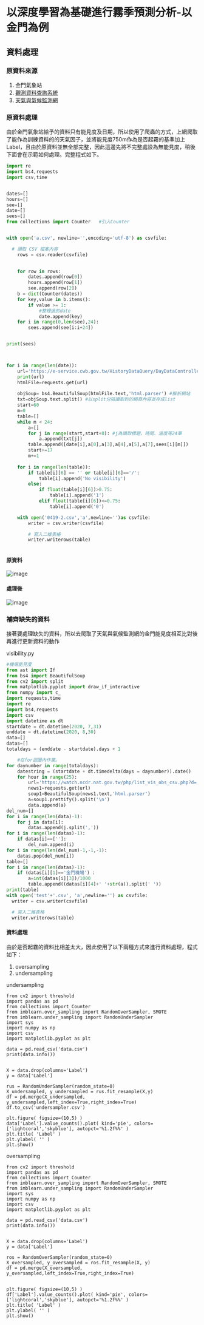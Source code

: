 # 以深度學習為基礎進行霧季預測分析-以金門為例
## 資料處理
### 原資料來源
1. 金門氣象站
2. [觀測資料查詢系統](https://e-service.cwb.gov.tw/HistoryDataQuery/index.jsp?fbclid=IwAR3xkKHGTOGAcEZqRmySsKIu5RkF8IRuzUJb-j_PYUuzM2oTdcsusQGDpqU)
3. [天氣與氣候監測網](https://watch.ncdr.nat.gov.tw/watch_vis)
### 原資料處理
由於金門氣象站給予的資料只有能見度及日期，所以使用了爬蟲的方式，上網爬取了能作為訓練資料的的天氣因子，並將能見度750m作為是否起霧的基準加上Label，且由於原資料並無全部完整，因此這邊先將不完整處設為無能見度，稍後下面會在示範如何處理。完整程式如下。


```python
import re
import bs4,requests
import csv,time


dates=[]
hours=[]
see=[]
date=[]
sees=[]
from collections import Counter   #引入Counter


with open('a.csv', newline='',encoding='utf-8') as csvfile:

  # 讀取 CSV 檔案內容
    rows = csv.reader(csvfile)

  
    for row in rows:
        dates.append(row[0])
        hours.append(row[1])
        see.append(row[2])
    b = dict(Counter(dates))
    for key,value in b.items():
        if value >= 1:
            #整理過的date
            date.append(key)
    for i in range(0,len(see),24):
        sees.append(see[i:i+24])


print(sees)



for i in range(len(date)):
    url='https://e-service.cwb.gov.tw/HistoryDataQuery/DayDataController.do?command=viewMain&station=467110&stname=%25E9%2587%2591%25E9%2596%2580&datepicker='+date[i]+'&altitude=47.9m'
    print(url)
    htmlFile=requests.get(url)
        
    objSoup= bs4.BeautifulSoup(htmlFile.text,'html.parser') #解析網站
    txt=objSoup.text.split() #以split分隔讀取到的網頁內容並存成list  
    start=60
    m=0
    table=[]
    while m < 24:
        a=[]
        for j in range(start,start+8): #j為讀取標題，時間、溫度等24筆
            a.append(txt[j])  
        table.append([date[i],a[0],a[3],a[4],a[5],a[7],sees[i][m]])
        start+=17
        m+=1
    
    for i in range(len(table)):
        if table[i][6] == '' or table[i][6]=='/':
            table[i].append('No visibility')
        else:
            if float(table[i][6])>0.75:
                table[i].append('1')
            elif float(table[i][6])<=0.75:
                table[i].append('0')

    with open('0419-2.csv','a',newline='')as csvfile:
        writer = csv.writer(csvfile)

        # 寫入二維表格
        writer.writerows(table)
    
```
#### 原資料

![image](https://user-images.githubusercontent.com/47874861/164650229-8b9a9670-030b-4620-9b7d-83922803a18f.png)

#### 處理後

![image](https://user-images.githubusercontent.com/47874861/164650370-8af70138-6c85-4f13-95af-17e42fecdcb6.png)


### 補齊缺失的資料

接著要處理缺失的資料，所以去爬取了天氣與氣候監測網的金門能見度相互比對後再進行更新資料的動作

visibility.py
```python
#機場能見度
from ast import If
from bs4 import BeautifulSoup
from cv2 import split
from matplotlib.pyplot import draw_if_interactive
from numpy import c_
import requests,time
import re
import bs4,requests
import csv
import datetime as dt
startdate = dt.datetime(2020, 7,31)
enddate = dt.datetime(2020, 8,30)
data=[]
datas=[]
totaldays = (enddate - startdate).days + 1

    #在for迴圈內作業。  
for daynumber in range(totaldays):
    datestring = (startdate + dt.timedelta(days = daynumber)).date()
    for hour in range(25):
        url='https://watch.ncdr.nat.gov.tw/php/list_vis_obs_csv.php?d='+str(datestring)+'&t='+str(hour)+':00'
        news1=requests.get(url)
        soup1=BeautifulSoup(news1.text,'html.parser')
        a=soup1.prettify().split('\n')
        data.append(a)
del_num=[]
for i in range(len(data)-1):
    for j in data[i]:
        datas.append(j.split(','))
for i in range(len(datas)-1):
    if datas[i]==['']:
        del_num.append(i)
for i in range(len(del_num)-1,-1,-1):
    datas.pop(del_num[i])
table=[]
for i in range(len(datas)-1):
    if (datas[i][1]=='金門機場') :
        a=int(datas[i][3])/1000
        table.append((datas[i][4]+' '+str(a)).split(' '))
print(table)
with open('test'+'.csv', 'a',newline='') as csvfile:
  writer = csv.writer(csvfile)

  # 寫入二維表格
  writer.writerows(table)
```
#### 資料處理
由於是否起霧的資料比相差太大，因此使用了以下兩種方式來進行資料處理，程式如下：

1.  oversampling
2.  undersampling

undersampling
```ptyhon
from cv2 import threshold
import pandas as pd
from collections import Counter
from imblearn.over_sampling import RandomOverSampler, SMOTE  
from imblearn.under_sampling import RandomUnderSampler 
import sys
import numpy as np
import csv
import matplotlib.pyplot as plt

data = pd.read_csv('data.csv')
print(data.info())


X = data.drop(columns='Label')
y = data['Label']

rus = RandomUnderSampler(random_state=0)
X_undersampled, y_undersampled = rus.fit_resample(X,y) 
df = pd.merge(X_undersampled, y_undersampled,left_index=True,right_index=True)
df.to_csv('undersampler.csv')

plt.figure( figsize=(10,5) )
data['Label'].value_counts().plot( kind='pie', colors=['lightcoral','skyblue'], autopct='%1.2f%%' )
plt.title( 'Label' )  
plt.ylabel( '' )
plt.show()
```
oversampling
```ptyhon
from cv2 import threshold
import pandas as pd
from collections import Counter
from imblearn.over_sampling import RandomOverSampler, SMOTE  
from imblearn.under_sampling import RandomUnderSampler 
import sys
import numpy as np
import csv
import matplotlib.pyplot as plt

data = pd.read_csv('data.csv')
print(data.info())


X = data.drop(columns='Label')
y = data['Label']

ros = RandomOverSampler(random_state=0)  
X_oversampled, y_oversampled = ros.fit_resample(X, y) 
df = pd.merge(X_oversampled, y_oversampled,left_index=True,right_index=True)


plt.figure( figsize=(10,5) )
df['Label'].value_counts().plot( kind='pie', colors=['lightcoral','skyblue'], autopct='%1.2f%%' )
plt.title( 'Label' ) 
plt.ylabel( '' )
plt.show()
```


